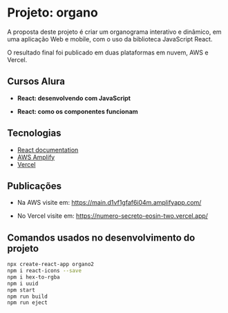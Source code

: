 # Projeto: organo

A proposta deste projeto é criar um organograma interativo e dinâmico, em uma aplicação Web e mobile, com o uso da biblioteca JavaScript React.

O resultado final foi publicado em duas plataformas em nuvem, AWS e Vercel.

## Cursos Alura

* **React: desenvolvendo com JavaScript**

* **React: como os componentes funcionam**

## Tecnologias

* [React documentation](https://reactjs.org/)
* [AWS Amplify](https://aws.amazon.com/pt/amplify/)
* [Vercel](https://vercel.com/)

## Publicações

* Na AWS visite em: <https://main.d1vf1gfaf6i04m.amplifyapp.com/>

* No Vercel visite em: <https://numero-secreto-eosin-two.vercel.app/>

## Comandos usados no desenvolvimento do projeto

```bash
npx create-react-app organo2
npm i react-icons --save 
npm i hex-to-rgba
npm i uuid
npm start
npm run build
npm run eject
```
